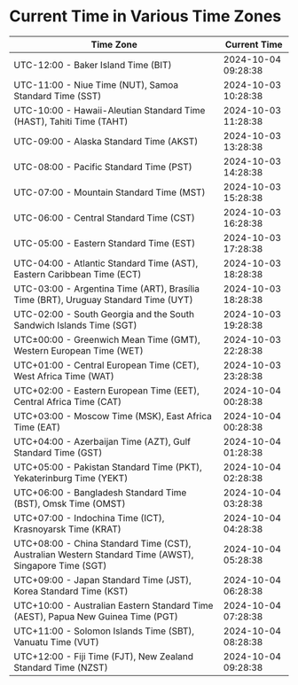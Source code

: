 # Current Time in Various Time Zones

| Time Zone | Current Time |
|-----------|--------------|
| UTC-12:00 - Baker Island Time (BIT) | 2024-10-04 09:28:38 |
| UTC-11:00 - Niue Time (NUT), Samoa Standard Time (SST) | 2024-10-03 10:28:38 |
| UTC-10:00 - Hawaii-Aleutian Standard Time (HAST), Tahiti Time (TAHT) | 2024-10-03 11:28:38 |
| UTC-09:00 - Alaska Standard Time (AKST) | 2024-10-03 13:28:38 |
| UTC-08:00 - Pacific Standard Time (PST) | 2024-10-03 14:28:38 |
| UTC-07:00 - Mountain Standard Time (MST) | 2024-10-03 15:28:38 |
| UTC-06:00 - Central Standard Time (CST) | 2024-10-03 16:28:38 |
| UTC-05:00 - Eastern Standard Time (EST) | 2024-10-03 17:28:38 |
| UTC-04:00 - Atlantic Standard Time (AST), Eastern Caribbean Time (ECT) | 2024-10-03 18:28:38 |
| UTC-03:00 - Argentina Time (ART), Brasília Time (BRT), Uruguay Standard Time (UYT) | 2024-10-03 18:28:38 |
| UTC-02:00 - South Georgia and the South Sandwich Islands Time (SGT) | 2024-10-03 19:28:38 |
| UTC±00:00 - Greenwich Mean Time (GMT), Western European Time (WET) | 2024-10-03 22:28:38 |
| UTC+01:00 - Central European Time (CET), West Africa Time (WAT) | 2024-10-03 23:28:38 |
| UTC+02:00 - Eastern European Time (EET), Central Africa Time (CAT) | 2024-10-04 00:28:38 |
| UTC+03:00 - Moscow Time (MSK), East Africa Time (EAT) | 2024-10-04 00:28:38 |
| UTC+04:00 - Azerbaijan Time (AZT), Gulf Standard Time (GST) | 2024-10-04 01:28:38 |
| UTC+05:00 - Pakistan Standard Time (PKT), Yekaterinburg Time (YEKT) | 2024-10-04 02:28:38 |
| UTC+06:00 - Bangladesh Standard Time (BST), Omsk Time (OMST) | 2024-10-04 03:28:38 |
| UTC+07:00 - Indochina Time (ICT), Krasnoyarsk Time (KRAT) | 2024-10-04 04:28:38 |
| UTC+08:00 - China Standard Time (CST), Australian Western Standard Time (AWST), Singapore Time (SGT) | 2024-10-04 05:28:38 |
| UTC+09:00 - Japan Standard Time (JST), Korea Standard Time (KST) | 2024-10-04 06:28:38 |
| UTC+10:00 - Australian Eastern Standard Time (AEST), Papua New Guinea Time (PGT) | 2024-10-04 07:28:38 |
| UTC+11:00 - Solomon Islands Time (SBT), Vanuatu Time (VUT) | 2024-10-04 08:28:38 |
| UTC+12:00 - Fiji Time (FJT), New Zealand Standard Time (NZST) | 2024-10-04 09:28:38 |

